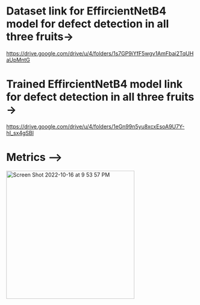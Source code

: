 # Dataset link for EffircientNetB4 model for defect detection in all three fruits→
https://drive.google.com/drive/u/4/folders/1s7GP9iYfF5wgv1AmFbai2TqUHaUpMntG

# Trained EffircientNetB4 model link for defect detection in all three fruits →
https://drive.google.com/drive/u/4/folders/1eGn99n5yu8xcxEsoA9U7Y-hI_sx4gSBl

# Metrics -->
<img width="340" alt="Screen Shot 2022-10-16 at 9 53 57 PM" src="https://user-images.githubusercontent.com/63307686/196092292-b89acd07-8093-4301-a64f-6b52534131f5.png">
